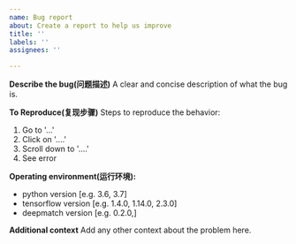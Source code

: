 ```yaml
---
name: Bug report
about: Create a report to help us improve
title: ''
labels: ''
assignees: ''

---
```


**Describe the bug(问题描述)**
A clear and concise description of what the bug is.

**To Reproduce(复现步骤)**
Steps to reproduce the behavior:
1. Go to '...'
2. Click on '....'
3. Scroll down to '....'
4. See error

**Operating environment(运行环境):**
 - python version [e.g. 3.6, 3.7]
 - tensorflow version [e.g. 1.4.0, 1.14.0, 2.3.0]
 - deepmatch version [e.g. 0.2.0,]

**Additional context**
Add any other context about the problem here.
